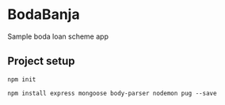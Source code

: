 # BodaBanja
Sample boda loan scheme app

## Project setup
```
npm init
```
```
npm install express mongoose body-parser nodemon pug --save
```
